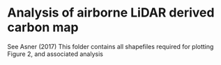 # Analysis of airborne LiDAR derived carbon map
See Asner (2017)
This folder contains all shapefiles required for plotting Figure 2, and associated analysis
